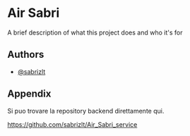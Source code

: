 
# Air Sabri

A brief description of what this project does and who it's for


## Authors

- [@sabrizlt](https://github.com/sabrizlt)


## Appendix

Si puo trovare la repository backend direttamente qui.

https://github.com/sabrizlt/Air_Sabri_service

